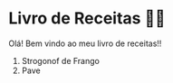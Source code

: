 # Livro de Receitas :man_cook:

Olá! Bem vindo ao meu livro de receitas!! 

1. Strogonof de Frango
2. Pave

